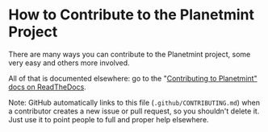 <!---
Copyright © 2020 Interplanetary Database Association e.V.,
Planetmint and IPDB software contributors.
SPDX-License-Identifier: (Apache-2.0 AND CC-BY-4.0)
Code is Apache-2.0 and docs are CC-BY-4.0
--->

# How to Contribute to the Planetmint Project

There are many ways you can contribute to the Planetmint project, some very easy and others more involved.

All of that is documented elsewhere: go to the "[Contributing to Planetmint" docs on ReadTheDocs](https://docs.planetmint.io/en/latest/contributing/index.html).

Note: GitHub automatically links to this file (`.github/CONTRIBUTING.md`) when a contributor creates a new issue or pull request, so you shouldn't delete it. Just use it to point people to full and proper help elsewhere.
